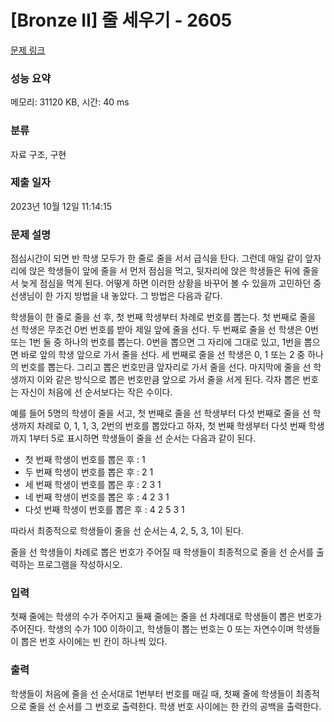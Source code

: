 # [Bronze II] 줄 세우기 - 2605 

[문제 링크](https://www.acmicpc.net/problem/2605) 

### 성능 요약

메모리: 31120 KB, 시간: 40 ms

### 분류

자료 구조, 구현

### 제출 일자

2023년 10월 12일 11:14:15

### 문제 설명

<p>점심시간이 되면 반 학생 모두가 한 줄로 줄을 서서 급식을 탄다. 그런데 매일 같이 앞자리에 앉은 학생들이 앞에 줄을 서 먼저 점심을 먹고, 뒷자리에 앉은 학생들은 뒤에 줄을 서 늦게 점심을 먹게 된다. 어떻게 하면 이러한 상황을 바꾸어 볼 수 있을까 고민하던 중 선생님이 한 가지 방법을 내 놓았다. 그 방법은 다음과 같다.</p>

<p>학생들이 한 줄로 줄을 선 후, 첫 번째 학생부터 차례로 번호를 뽑는다. 첫 번째로 줄을 선 학생은 무조건 0번 번호를 받아 제일 앞에 줄을 선다. 두 번째로 줄을 선 학생은 0번 또는 1번 둘 중 하나의 번호를 뽑는다. 0번을 뽑으면 그 자리에 그대로 있고, 1번을 뽑으면 바로 앞의 학생 앞으로 가서 줄을 선다. 세 번째로 줄을 선 학생은 0, 1 또는 2 중 하나의 번호를 뽑는다. 그리고 뽑은 번호만큼 앞자리로 가서 줄을 선다. 마지막에 줄을 선 학생까지 이와 같은 방식으로 뽑은 번호만큼 앞으로 가서 줄을 서게 된다. 각자 뽑은 번호는 자신이 처음에 선 순서보다는 작은 수이다.</p>

<p>예를 들어 5명의 학생이 줄을 서고, 첫 번째로 줄을 선 학생부터 다섯 번째로 줄을 선 학생까지 차례로 0, 1, 1, 3, 2번의 번호를 뽑았다고 하자, 첫 번째 학생부터 다섯 번째 학생까지 1부터 5로 표시하면 학생들이 줄을 선 순서는 다음과 같이 된다.</p>

<ul>
	<li>첫 번째 학생이 번호를 뽑은 후 : 1</li>
	<li>두 번째 학생이 번호를 뽑은 후 : 2 1</li>
	<li>세 번째 학생이 번호를 뽑은 후 : 2 3 1</li>
	<li>네 번째 학생이 번호를 뽑은 후 : 4 2 3 1</li>
	<li>다섯 번째 학생이 번호를 뽑은 후 : 4 2 5 3 1</li>
</ul>

<p>따라서 최종적으로 학생들이 줄을 선 순서는 4, 2, 5, 3, 1이 된다.</p>

<p>줄을 선 학생들이 차례로 뽑은 번호가 주어질 때 학생들이 최종적으로 줄을 선 순서를 출력하는 프로그램을 작성하시오.</p>

### 입력 

 <p>첫째 줄에는 학생의 수가 주어지고 둘째 줄에는 줄을 선 차례대로 학생들이 뽑은 번호가 주어진다. 학생의 수가 100 이하이고, 학생들이 뽑는 번호는 0 또는 자연수이며 학생들이 뽑은 번호 사이에는 빈 칸이 하나씩 있다.</p>

### 출력 

 <p>학생들이 처음에 줄을 선 순서대로 1번부터 번호를 매길 때, 첫째 줄에 학생들이 최종적으로 줄을 선 순서를 그 번호로 출력한다. 학생 번호 사이에는 한 칸의 공백을 출력한다.</p>

